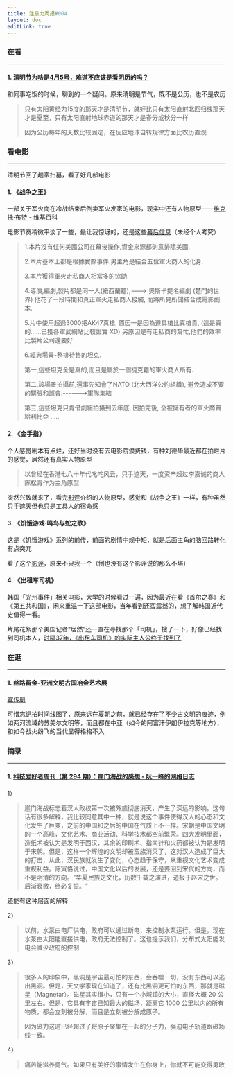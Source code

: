 ```yaml
---
title: 注意力周报#004
layout: doc
editLink: true
---
```


### 在看

---

#### 1. [清明节为啥是4月5号，难道不应该是看阴历的吗？](https://www.zhihu.com/question/19695384)

和同事吃饭的时候，聊到的一个疑问。原来清明是节气，既不是公历，也不是农历

> 只有太阳黄经为15度的那天才是清明节，就好比只有太阳直射北回归线那天才是夏至，只有太阳直射地球赤道的那天才是春分或秋分一样
>
> 因为公历每年的天数比较固定，在反应地球自转规律方面比农历直观



### 看电影

---

清明节回了趟家扫墓，看了好几部电影

#### 1. 《战争之王》

一部关于军火商在冷战结束后倒卖军火发家的电影，现实中还有人物原型——[维克托·布特 - 维基百科](https://zh.wikipedia.org/wiki/维克托·布特)

电影节奏稍微平淡了一些，最让我惊讶的，还是这些[幕后信息](https://movie.douban.com/review/1018110/)（未经个人考究）

>1.本片沒有任何美國公司在幕後操作,資金來源都刻意排除美國.
>
>2.本片基本上都是根據實際事件.男主角是結合五位軍火商人的化身.
>
>3.本片獲得軍火走私商人相當多的協助.
>
>4.導演,編劇,製片都是同一人(紐西蘭籍),---> 奧斯卡提名編劇 (楚門的世界)
>他花了一段時間和真正軍火走私商人接觸, 而將所見所聞結合成電影劇本.
>
>5.片中使用超過3000把AK47真槍,
>原因一是因為道具槍比真槍貴, (這是真的......已獲各軍武網站比較證實 XD)
>另原因是有走私商的幫忙,他們的效率比製片公司還要好.
>
>6.經典場景-整排待售的坦克.
>
>第一,這些坦克全是真的,而且是屬於一個捷克籍的軍火商人所有.
>
>第二,該場景拍攝前,還事先知會了NATO (北大西洋公約組織),
>避免造成不要的緊張和誤會.------>軍隊集結
>
>第三,這些坦克只肯借劇組拍攝到去年底,
>因拍完後, 全被擁有者的軍火商賣給利比亞 .....



#### 2. 《金手指》

个人感觉剧本有点烂，还好当时没有去电影院浪费钱，有种刘德华最近都在拍烂片的感觉，居然还有真实人物原型

> 以曾经在香港七八十年代叱咤风云，只手遮天，一度资产超过李嘉诚的商人陈松青作为主角原型

突然兴致就来了，看完[影评](https://movie.douban.com/review/15659016/)介绍的人物原型，感觉和《战争之王》一样，有种虽然只手遮天但也只是工具人的宿命感



#### 3. 《饥饿游戏·鸣鸟与蛇之歌》

这是《饥饿游戏》系列的前传，前面的剧情中规中矩，就是后面主角的脑回路转化有点突兀

看了这个[影评](https://movie.douban.com/review/15565424/)，原来不只我一个（倒也没有这个影评说的那么不堪）



#### 4. 《出租车司机》

韩国「光州事件」相关电影，大学的时候看过一遍，因为最近在看《首尔之春》和《第五共和国》，闲来重温一下这部电影，当年看到还蛮震撼的，想了解韩国近代史值得一看。

片尾花絮那个美国记者“居然”还一直在寻找那个「司机」，搜了一下，好像已经找到司机本人，[时隔37年，《出租车司机》的实际主人公终于找到了 ](https://baijiahao.baidu.com/s?id=1725978118662469054)



### 在逛

---

#### 1. 丝路留金-亚洲文明古国冶金艺术展

[宣传册](/pdf/丝路留金-亚洲文明古国冶金艺术宣传册.pdf)

可惜忘记拍时间线图了，原来远在夏朝之前，就已经存在了不少古文明的痕迹，例如两河流域的苏美尔文明等，而且都在中亚（如今的阿富汗伊朗伊拉克等地方），和如今战火纷飞的当代显得格格不入



### 摘录

---

#### 1. [科技爱好者周刊（第 294 期）：崖门海战的感想 - 阮一峰的网络日志](https://www.ruanyifeng.com/blog/2024/03/weekly-issue-294.html)

1）

> 崖门海战标志着汉人政权第一次被外族彻底消灭，产生了深远的影响。这句话有很多解释，我比较同意其中一种，就是说这个事件使得汉人的心态和文化发生了巨变，之前的中国和之后的中国在气质上不一样。宋朝是中国文明的一个高峰，文化艺术、商业活动、科学技术都空前繁荣。四大发明里面，造纸术被认为是发明于西汉，其余的印刷术、指南针和火药都被认为是发明于宋朝。但是，这样一个辉煌的文明却被蛮族消灭了，这对汉人造成了巨大的打击，从此，汉民族就发生了变化，心态趋于保守，从重视文化艺术变成重视利益。陈寅恪说过，中国文化以后的发展，还是要回到宋代的方向，而不是明清的方向。"华夏民族之文化，历数千载之演进，造极于赵宋之世。后渐衰微，终必复振。"

还能有这种层面的解释

2）

> 以前，水泵由电厂供电，政府可以通过断电，来控制水泵运行。但是，现在水泵由太阳能直接供电，政府无法控制了。这也提示我们，分布式太阳能发电会减少政府的控制

3）

> 很多人的印象中，黑洞是宇宙最可怕的东西，会吞噬一切，没有东西可以逃出黑洞。但是，天文学家现在知道了，还有比黑洞更可怕的东西，那就是磁星（Magnetar）。磁星其实很小，只有一个小城镇的大小，直径大概 20 公里左右。但是，它具有宇宙已知最大的磁场，距离它 1000 公里以内的所有物质，都会立刻被分解，而且是立刻被分解成原子。
>
> 因为磁力这时已经超过了将原子聚集在一起的分子力，强迫电子轨道跟磁场线一致。

4）

> 痛苦能滋养勇气。如果只有美好的事情发生在你身上，你就不可能变得勇敢
